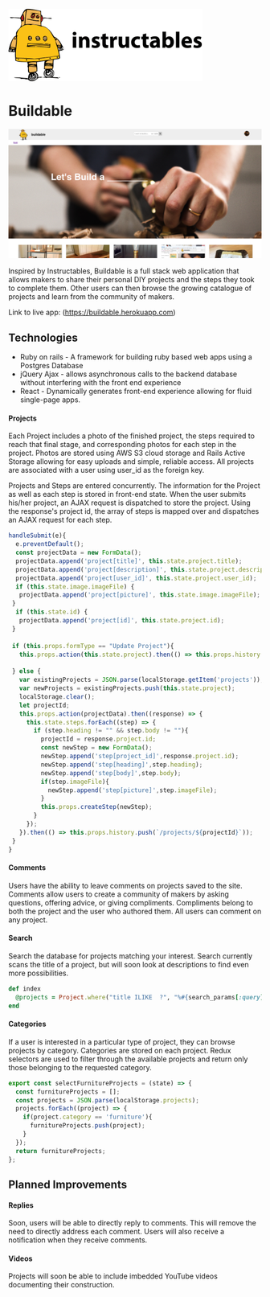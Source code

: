 
![Buildable logo](https://github.com/ahl2e/Buildable/raw/master/app/assets/images/instructables-logo.png)

# Buildable

![Buildable logo](https://github.com/ahl2e/Buildable/raw/master/app/assets/images/Screenshot.jpg)

Inspired by Instructables, Buildable is a full stack web application that allows makers to share their personal DIY projects and the steps they took to complete them.  Other users can then browse the growing catalogue of projects and learn from the community of makers.

Link to live app: (https://buildable.herokuapp.com)

## Technologies

+ Ruby on rails - A framework for building ruby based web apps using a Postgres Database
+ jQuery Ajax - allows asynchronous calls to the backend database without interfering with the front end experience
+ React - Dynamically generates front-end experience allowing for fluid single-page apps.


#### Projects

Each Project includes a photo of the finished project, the steps required to reach that final stage, and corresponding photos for each step in the project.  Photos are stored using AWS S3 cloud storage and Rails Active Storage allowing for easy uploads and simple, reliable access.  All projects are associated with a user using user_id as the foreign key.

Projects and Steps are entered concurrently.  The information for the Project as well as each step is stored in front-end state.  When the user submits his/her project, an AJAX request is dispatched to store the project.  Using the response's project id, the array of steps is mapped over and dispatches an AJAX request for each step.

```javascript
handleSubmit(e){
  e.preventDefault();
  const projectData = new FormData();
  projectData.append('project[title]', this.state.project.title);
  projectData.append('project[description]', this.state.project.description);
  projectData.append('project[user_id]', this.state.project.user_id);
  if (this.state.image.imageFile) {
   projectData.append('project[picture]', this.state.image.imageFile);
 }
  if (this.state.id) {
   projectData.append('project[id]', this.state.project.id);
 }

 if (this.props.formType == "Update Project"){
   this.props.action(this.state.project).then(() => this.props.history.push(`/projects/${this.props.match.params.projectId}`));

 } else {
   var existingProjects = JSON.parse(localStorage.getItem('projects'));
   var newProjects = existingProjects.push(this.state.project);
   localStorage.clear();
   let projectId;
   this.props.action(projectData).then((response) => {
     this.state.steps.forEach((step) => {
       if (step.heading != "" && step.body != ""){
         projectId = response.project.id;
         const newStep = new FormData();
         newStep.append('step[project_id]',response.project.id);
         newStep.append('step[heading]',step.heading);
         newStep.append('step[body]',step.body);
         if(step.imageFile){
           newStep.append('step[picture]',step.imageFile);
         }
         this.props.createStep(newStep);
       }
     });
   }).then(() => this.props.history.push(`/projects/${projectId}`));
 }
}
```



#### Comments
  Users have the ability to leave comments on projects saved to the site.  Comments allow users to create a community of makers by asking questions, offering advice, or giving compliments.  Compliments belong to both the project and the user who authored them.  All users can comment on any project.

#### Search
  Search the database for projects matching your interest.  Search currently scans the title of a project, but will soon look at descriptions to find even more possibilities.

  ```Ruby
  def index
    @projects = Project.where("title ILIKE  ?", "%#{search_params[:query]}%").with_attached_picture
  end
  ```
#### Categories
  If a user is interested in a particular type of project, they can browse projects by category.  Categories are stored on each project.  Redux selectors are used to filter through the available projects and return only those belonging to the requested category.

  ```javascript
  export const selectFurnitureProjects = (state) => {
    const furnitureProjects = [];
    const projects = JSON.parse(localStorage.projects);
    projects.forEach((project) => {
      if(project.category == 'furniture'){
        furnitureProjects.push(project);
      }
    });
    return furnitureProjects;
  };
  ```

## Planned Improvements

#### Replies

  Soon, users will be able to directly reply to comments.  This will remove the need to directly address each comment.  Users will also receive a notification when they receive comments.

#### Videos

  Projects will soon be able to include imbedded YouTube videos documenting their construction.
